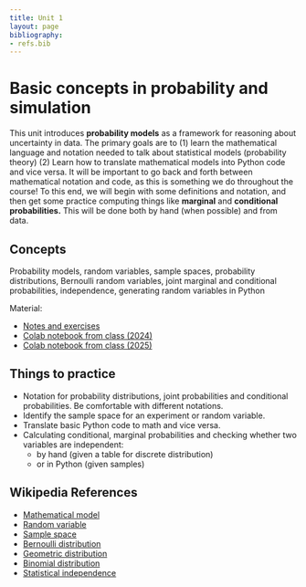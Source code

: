 ```yaml
---
title: Unit 1
layout: page
bibliography:
- refs.bib
---
```





# Basic concepts in probability and simulation

This unit introduces **probability models** as a framework for reasoning about uncertainty in data.  The primary goals are to (1) learn the mathematical language and notation needed to talk about statistical models (probability theory) (2) Learn how to translate mathematical models into Python code and vice versa. It will be important to go back and forth between mathematical notation and code, as this is something we do throughout the course! To this end, we will begin with some definitions and notation, and then get some practice computing things like **marginal** and **conditional probabilities.** This will be done both by hand (when possible) and from data. 


## Concepts

Probability models, random variables, sample spaces, probability distributions, Bernoulli random variables, joint marginal and conditional probabilities, independence, generating random variables in Python


Material: 
- [Notes and exercises](/public/latex_notes/unit1/unit1.pdf)
- [Colab notebook from class (2024)](https://colab.research.google.com/drive/1COqhCR5zFuxUJZ6MCCFC4ZqBu9iVkdMJ?usp=sharing)
- [Colab notebook from class (2025)](https://colab.research.google.com/drive/1TJbczFilGLYf5hAH-nqxDJPZ6PABPeLT?usp=sharing)

## Things to practice

- Notation for probability distributions, joint probabilities and conditional probabilities. Be comfortable with different notations. 
- Identify the sample space for an experiment or random variable. 
- Translate basic Python code to math and vice versa. 
- Calculating conditional, marginal probabilities and checking whether two variables are independent: 
  -  by hand (given a table for discrete distribution) 
  -  or in Python (given samples)

## Wikipedia References


- [Mathematical model](https://en.wikipedia.org/wiki/Mathematical_model)
- [Random variable](https://en.wikipedia.org/wiki/Random_variable)
- [Sample space](https://en.wikipedia.org/wiki/Sample_space)
- [Bernoulli distribution](https://en.wikipedia.org/wiki/Bernoulli_distribution)
- [Geometric distribution](https://en.wikipedia.org/wiki/Geometric_distribution)
- [Binomial distribution](https://en.wikipedia.org/wiki/Binomial_distribution)
- [Statistical independence](https://en.wikipedia.org/wiki/Independence_(probability_theory))
